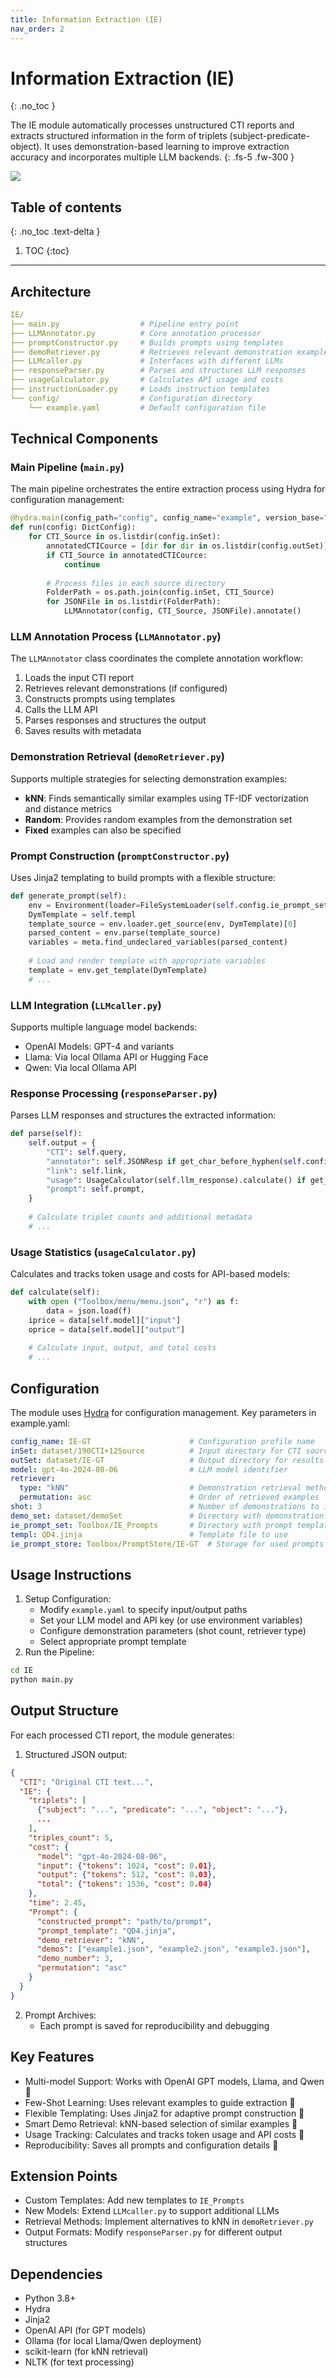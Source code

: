 ```yaml
---
title: Information Extraction (IE)
nav_order: 2
---
```


# Information Extraction (IE)
{: .no_toc }

The IE module automatically processes unstructured CTI reports and extracts structured information in the form of triplets (subject-predicate-object). It uses demonstration-based learning to improve extraction accuracy and incorporates multiple LLM backends.
{: .fs-5 .fw-300 }

![](../../assets/images/ie-cap.png)

## Table of contents
{: .no_toc .text-delta }

1. TOC
{:toc}
---
## Architecture

```yaml
IE/
├── main.py                  # Pipeline entry point
├── LLMAnnotator.py          # Core annotation processor
├── promptConstructor.py     # Builds prompts using templates
├── demoRetriever.py         # Retrieves relevant demonstration examples
├── LLMcaller.py             # Interfaces with different LLMs
├── responseParser.py        # Parses and structures LLM responses
├── usageCalculator.py       # Calculates API usage and costs
├── instructionLoader.py     # Loads instruction templates
└── config/                  # Configuration directory
    └── example.yaml         # Default configuration file
```

## Technical Components

### Main Pipeline (`main.py`)

The main pipeline orchestrates the entire extraction process using Hydra for configuration management:
```python
@hydra.main(config_path="config", config_name="example", version_base="1.2")
def run(config: DictConfig):
    for CTI_Source in os.listdir(config.inSet):
        annotatedCTICource = [dir for dir in os.listdir(config.outSet)]
        if CTI_Source in annotatedCTICource:
            continue
            
        # Process files in each source directory
        FolderPath = os.path.join(config.inSet, CTI_Source)
        for JSONFile in os.listdir(FolderPath):
            LLMAnnotator(config, CTI_Source, JSONFile).annotate()
```
### LLM Annotation Process (`LLMAnnotator.py`)

The `LLMAnnotator` class coordinates the complete annotation workflow:

1.  Loads the input CTI report
2.  Retrieves relevant demonstrations (if configured)
3.  Constructs prompts using templates
4.  Calls the LLM API
5.  Parses responses and structures the output
6.  Saves results with metadata

### Demonstration Retrieval (`demoRetriever.py`)
Supports multiple strategies for selecting demonstration examples:
* **kNN**: Finds semantically similar examples using TF-IDF vectorization and distance metrics
* **Random**: Provides random examples from the demonstration set
* **Fixed** examples can also be specified

### Prompt Construction (`promptConstructor.py`)
Uses Jinja2 templating to build prompts with a flexible structure:

```python
def generate_prompt(self):
    env = Environment(loader=FileSystemLoader(self.config.ie_prompt_set))
    DymTemplate = self.templ
    template_source = env.loader.get_source(env, DymTemplate)[0]
    parsed_content = env.parse(template_source)
    variables = meta.find_undeclared_variables(parsed_content)
    
    # Load and render template with appropriate variables
    template = env.get_template(DymTemplate)
    # ...
```
### LLM Integration (`LLMcaller.py`)
Supports multiple language model backends:

* OpenAI Models: GPT-4 and variants
* Llama: Via local Ollama API or Hugging Face
* Qwen: Via local Ollama API

### Response Processing (`responseParser.py`)
Parses LLM responses and structures the extracted information:
```python
def parse(self):
    self.output = {
        "CTI": self.query,
        "annotator": self.JSONResp if get_char_before_hyphen(self.config.model) == "gpt" else {"triplets": self.JSONResp, "triples_count": len(self.JSONResp)},
        "link": self.link,
        "usage": UsageCalculator(self.llm_response).calculate() if get_char_before_hyphen(self.config.model) == "gpt" else None,
        "prompt": self.prompt,
    }
    
    # Calculate triplet counts and additional metadata
    # ...
```

### Usage Statistics (`usageCalculator.py`)
Calculates and tracks token usage and costs for API-based models:
```python
def calculate(self):
    with open ("Toolbox/menu/menu.json", "r") as f:
        data = json.load(f)
    iprice = data[self.model]["input"]
    oprice = data[self.model]["output"]
    
    # Calculate input, output, and total costs
    # ...
```

## Configuration
The module uses [Hydra] for configuration management. Key parameters in example.yaml:
```yaml
config_name: IE-GT                      # Configuration profile name
inSet: dataset/190CTI+12Source          # Input directory for CTI sources
outSet: dataset/IE-GT                   # Output directory for results
model: gpt-4o-2024-08-06                # LLM model identifier
retriever:
  type: "kNN"                           # Demonstration retrieval method
  permutation: asc                      # Order of retrieved examples
shot: 3                                 # Number of demonstrations to include
demo_set: dataset/demoSet               # Directory with demonstration examples
ie_prompt_set: Toolbox/IE_Prompts       # Directory with prompt templates
templ: QD4.jinja                        # Template file to use
ie_prompt_store: Toolbox/PromptStore/IE-GT  # Storage for used prompts
```

## Usage Instructions

1. Setup Configuration:
    * Modify `example.yaml` to specify input/output paths
    * Set your LLM model and API key (or use environment variables)
    * Configure demonstration parameters (shot count, retriever type)
    * Select appropriate prompt template
2. Run the Pipeline:
```bash
cd IE
python main.py
```

## Output Structure
For each processed CTI report, the module generates:

1. Structured JSON output:
```json
{
  "CTI": "Original CTI text...",
  "IE": {
    "triplets": [
      {"subject": "...", "predicate": "...", "object": "..."},
      ...
    ],
    "triples_count": 5,
    "cost": {
      "model": "gpt-4o-2024-08-06",
      "input": {"tokens": 1024, "cost": 0.01},
      "output": {"tokens": 512, "cost": 0.03},
      "total": {"tokens": 1536, "cost": 0.04}
    },
    "time": 2.45,
    "Prompt": {
      "constructed_prompt": "path/to/prompt",
      "prompt_template": "QD4.jinja",
      "demo_retriever": "kNN",
      "demos": ["example1.json", "example2.json", "example3.json"],
      "demo_number": 3,
      "permutation": "asc"
    }
  }
}
```
2. Prompt Archives:
    * Each prompt is saved for reproducibility and debugging

## Key Features
* Multi-model Support: Works with OpenAI GPT models, Llama, and Qwen 🚀
* Few-Shot Learning: Uses relevant examples to guide extraction 🚀
* Flexible Templating: Uses Jinja2 for adaptive prompt construction 🚀
* Smart Demo Retrieval: kNN-based selection of similar examples 🚀
* Usage Tracking: Calculates and tracks token usage and API costs 🚀
* Reproducibility: Saves all prompts and configuration details 🚀

## Extension Points
* Custom Templates: Add new templates to `IE_Prompts`
* New Models: Extend `LLMcaller.py` to support additional LLMs
* Retrieval Methods: Implement alternatives to kNN in `demoRetriever.py`
* Output Formats: Modify `responseParser.py` for different output structures

## Dependencies
* Python 3.8+
* Hydra
* Jinja2
* OpenAI API (for GPT models)
* Ollama (for local Llama/Qwen deployment)
* scikit-learn (for kNN retrieval)
* NLTK (for text processing)

[Hydra]: https://hydra.cc/docs/intro